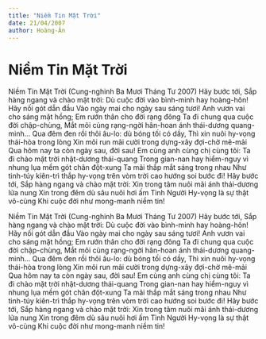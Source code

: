 ```yaml
---
title: "Niềm Tin Mặt Trời"
date: 21/04/2007
author: Hoàng-Ân
---
```


# Niềm Tin Mặt Trời

Niềm Tin Mặt Trời
(Cung-nghinh Ba Mươi Tháng Tư 2007)
Hãy bước tới,
Sắp hàng ngang và chào mặt trời:
Dù cuộc đời vào bình-minh hay hoàng-hôn!
Hãy nối gót dẫn đầu
Vào ngày mai cho ngày sau sáng tươi!
Anh vươn vai cho sáng mặt hồng; Em rướn thân cho đời rạng đông
Ta đi chung qua cuộc đời chập-chùng,
Mắt môi cùng rạng-ngời hân-hoan ánh thái-dương quang-minh...
Qua đêm đen rồi thôi âu-lo: dù bóng tối có dầy,
Thì xin nuôi hy-vọng thái-hòa trong lòng
Xin môi run mãi cười trong dựng-xây đợi-chờ mê-mải
Qua hôm nay ta còn ngày sau, đời sau!
Em cùng anh cùng chị cùng tôi:
Ta đi chào mặt trời nhật-dương thái-quang
Trong gian-nan hay hiểm-nguy vì nhung lụa mềm gót chân đột-xung
Ta mãi thắp mắt sáng trong nhau
Như tinh-túy kiên-trì thắp hy-vọng trên vòm trời cao hướng soi bước đi!
Hãy bước tới,
Sắp hàng ngang và chào mặt trời:
Xin trong tâm nuôi mãi ánh thái-dương lửa nung
Xin trong đêm dù sâu nuôi hơi ấm Tình Người
     Hy-vọng là sự thật vô-cùng
     Khi cuộc đời như mong-manh niềm tin!

Niềm Tin Mặt Trời
(Cung-nghinh Ba Mươi Tháng Tư 2007)
Hãy bước tới,
Sắp hàng ngang và chào mặt trời:
Dù cuộc đời vào bình-minh hay hoàng-hôn!
Hãy nối gót dẫn đầu
Vào ngày mai cho ngày sau sáng tươi!
Anh vươn vai cho sáng mặt hồng; Em rướn thân cho đời rạng đông
Ta đi chung qua cuộc đời chập-chùng,
Mắt môi cùng rạng-ngời hân-hoan ánh thái-dương quang-minh...
Qua đêm đen rồi thôi âu-lo: dù bóng tối có dầy,
Thì xin nuôi hy-vọng thái-hòa trong lòng
Xin môi run mãi cười trong dựng-xây đợi-chờ mê-mải
Qua hôm nay ta còn ngày sau, đời sau!
Em cùng anh cùng chị cùng tôi:
Ta đi chào mặt trời nhật-dương thái-quang
Trong gian-nan hay hiểm-nguy vì nhung lụa mềm gót chân đột-xung
Ta mãi thắp mắt sáng trong nhau
Như tinh-túy kiên-trì thắp hy-vọng trên vòm trời cao hướng soi bước đi!
Hãy bước tới,
Sắp hàng ngang và chào mặt trời:
Xin trong tâm nuôi mãi ánh thái-dương lửa nung
Xin trong đêm dù sâu nuôi hơi ấm Tình Người
     Hy-vọng là sự thật vô-cùng
     Khi cuộc đời như mong-manh niềm tin!
